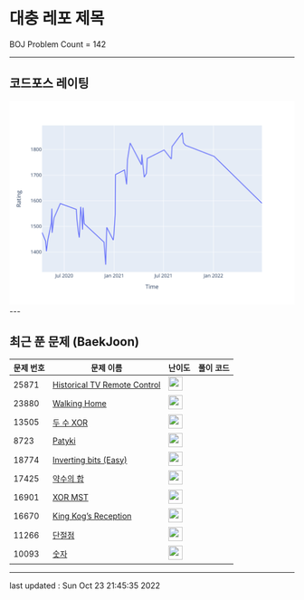 # 대충 레포 제목

BOJ Problem Count = 142

---

## 코드포스 레이팅
[![Rating Graph](./cfStats.svg)](https://github.com/ingyu1008/Algorithm-Problem-Solving/blob/master/cfStats.html)---

## 최근 푼 문제 (BaekJoon)
| 문제 번호 | 문제 이름 | 난이도 | 풀이 코드 |
| --- | --- | --- | --- |
| 25871 | [Historical TV Remote Control](https://www.acmicpc.net/problem/25871) | <img height="25px" width="25px=" src="https://static.solved.ac/tier_small/4.svg"/> |  |
| 23880 | [Walking Home](https://www.acmicpc.net/problem/23880) | <img height="25px" width="25px=" src="https://static.solved.ac/tier_small/11.svg"/> |  |
| 13505 | [두 수 XOR](https://www.acmicpc.net/problem/13505) | <img height="25px" width="25px=" src="https://static.solved.ac/tier_small/18.svg"/> |  |
| 8723 | [Patyki](https://www.acmicpc.net/problem/8723) | <img height="25px" width="25px=" src="https://static.solved.ac/tier_small/2.svg"/> |  |
| 18774 | [Inverting bits (Easy)](https://www.acmicpc.net/problem/18774) | <img height="25px" width="25px=" src="https://static.solved.ac/tier_small/11.svg"/> |  |
| 17425 | [약수의 합](https://www.acmicpc.net/problem/17425) | <img height="25px" width="25px=" src="https://static.solved.ac/tier_small/12.svg"/> |  |
| 16901 | [XOR MST](https://www.acmicpc.net/problem/16901) | <img height="25px" width="25px=" src="https://static.solved.ac/tier_small/21.svg"/> |  |
| 16670 | [King Kog’s Reception](https://www.acmicpc.net/problem/16670) | <img height="25px" width="25px=" src="https://static.solved.ac/tier_small/21.svg"/> |  |
| 11266 | [단절점](https://www.acmicpc.net/problem/11266) | <img height="25px" width="25px=" src="https://static.solved.ac/tier_small/17.svg"/> |  |
| 10093 | [숫자](https://www.acmicpc.net/problem/10093) | <img height="25px" width="25px=" src="https://static.solved.ac/tier_small/4.svg"/> |  |


---

last updated : Sun Oct 23 21:45:35 2022

